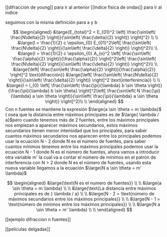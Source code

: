 [[difraccion de young]] para ir al anterior 
[[Indice física de ondas]] para ir al indice 

seguimos con la misma definición para a y b 

$$
\begin{aligned}
&\large{E_{total}^2 = E_{01}^2 \left[ \frac{\sin\left( \frac{N\delta}{2} \right)}{\sin\left( \frac{\delta}{2} \right)} \right]^2} \\ \\
&\large{I = \frac{1}{2} c \epsilon_{0} E_{01}^2\left[ \frac{\sin\left( \frac{N\delta}{2} \right)}{\sin\left( \frac{\delta}{2} \right)} \right]^2}\\ \\
&\large{I = \frac{1}{2} c \epsilon_{0} A_{o}^2 \left[ \frac{\sin\left( \frac{\alpha}{2} \right)}{\frac{\alpha}{2}} \right]^2\left[ \frac{\sin\left( \frac{N\delta}{2} \right)}{\sin\left( \frac{\delta}{2} \right)} \right]^2}\\ \\
&\large{\left[ \frac{\sin\left( \frac{\alpha}{2} \right)}{\frac{\alpha}{2}} \right]^2 \text{difracción}}
&\large{\left[ \frac{\sin\left( \frac{N\delta}{2} \right)}{\sin\left( \frac{\delta}{2} \right)} \right]^2 \text{interferencia}} \\ \\
&\large{I = I_{0} \left[ \frac{\sin\left( \frac{\pi}{\lambda} b \sin \theta \right)}{\frac{\pi}{\lambda} b \sin \theta} \right]^2\left[ \frac{\sin\left( N \frac{\pi}{\lambda} a \sin \theta \right)}{\sin\left( \frac{\pi}{\lambda} a \sin \theta \right)} \right]^2}\\ \\
\end{aligned}
$$
Con n fuentes se mantiene la expresión $\large{a \sin \theta = m \lambda}$ ( osea que la distancia entre máximos principales es de $\large{ \lambda / a}$pero cuando tenemos más de 2 fuentes, entre los máximos principales nos empiezan a aparecer máximos
secundarios, estos máximos secundarios tienen menor intensidad que los principales, para saber cuantos máximos secundarios nos aparecen entre los principales podemos usar la ecuación N - 2 donde N es el número de
fuentes, para saber cuantos mínimos tenemos entre los máximos principales podemos usar la ecuación N - 1 donde N es el número de fuentes, ahora vamos a introducir otra variable m' la cual va a contar el número de  mínimos en
el patrón de interferencia con N > 2 donde N es el número de fuentes, usando esta nueva variable llegamos a la ecuación $\large{N a \sin \theta = m' \lambda}$

$$
\begin{aligned}
&\large{\text{N es el numero de fuentes}} \\ \\
&\large{a \sin \theta = m \lambda} \\ \\
&\large{\text{La distancia entre máximos principales es de } \lambda / a} \\ \\
&\large{N - 2 = \text{número de máximos secundarios entre los máximos principales}} \\ \\
&\large{N - 1  = \text{número de mínimos entre los máximos principales}} \\ \\
&\large{N a \sin \theta = m' \lambda} \\ \\
\end{aligned}
$$

[[ejemplo difraccion n fuentes]]

[[peliculas delgadas]]